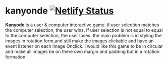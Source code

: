 # kanyonde [![Netlify Status](https://api.netlify.com/api/v1/badges/6b15f0e5-ea71-43c6-b139-f03131bff142/deploy-status)](https://app.netlify.com/sites/elegant-mayer-a5cc98/deploys)
**Kanyode** is a user & computer interactive game. if user selection matches the computer selection, the user wins. If user selection is not equal to equal to the computer selection, the user loses. 
the main problem is in styling the images in rotation form,and still make the images clickable and have an event listener on each image Onclick.
i would like this game to be in circular and make all images be on there own margin and padding but in a rotation formation
